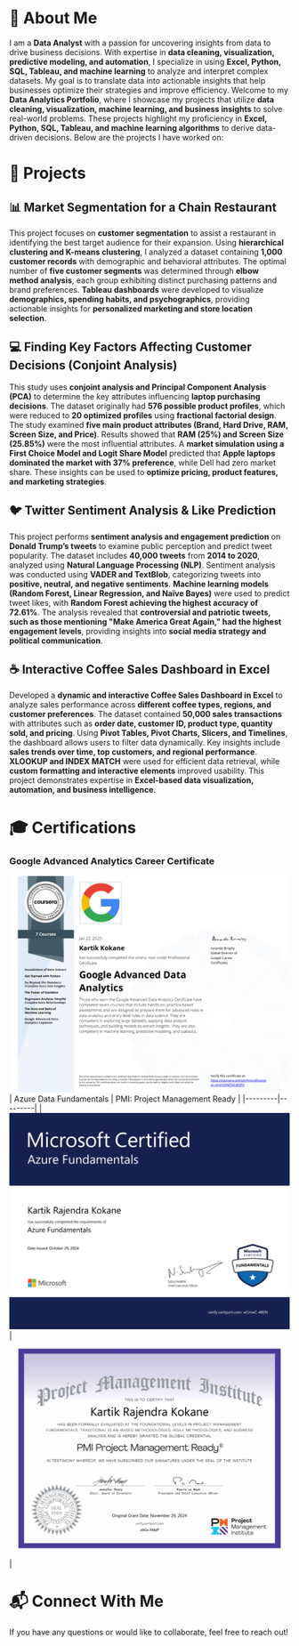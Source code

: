 # 👋 About Me
I am a **Data Analyst** with a passion for uncovering insights from data to drive business decisions. With expertise in **data cleaning, visualization, predictive modeling, and automation**, I specialize in using **Excel, Python, SQL, Tableau, and machine learning** to analyze and interpret complex datasets. My goal is to translate data into actionable insights that help businesses optimize their strategies and improve efficiency.
Welcome to my **Data Analytics Portfolio**, where I showcase my projects that utilize **data cleaning, visualization, machine learning, and business insights** to solve real-world problems. These projects highlight my proficiency in **Excel, Python, SQL, Tableau, and machine learning algorithms** to derive data-driven decisions. Below are the projects I have worked on:

# 🚀 Projects

## 📊 Market Segmentation for a Chain Restaurant
This project focuses on **customer segmentation** to assist a restaurant in identifying the best target audience for their expansion. Using **hierarchical clustering and K-means clustering**, I analyzed a dataset containing **1,000 customer records** with demographic and behavioral attributes. The optimal number of **five customer segments** was determined through **elbow method analysis**, each group exhibiting distinct purchasing patterns and brand preferences. **Tableau dashboards** were developed to visualize **demographics, spending habits, and psychographics**, providing actionable insights for **personalized marketing and store location selection**.

## 💻 Finding Key Factors Affecting Customer Decisions (Conjoint Analysis)
This study uses **conjoint analysis and Principal Component Analysis (PCA)** to determine the key attributes influencing **laptop purchasing decisions**. The dataset originally had **576 possible product profiles**, which were reduced to **20 optimized profiles** using **fractional factorial design**. The study examined **five main product attributes (Brand, Hard Drive, RAM, Screen Size, and Price)**. Results showed that **RAM (25%) and Screen Size (25.85%)** were the most influential attributes. A **market simulation using a First Choice Model and Logit Share Model** predicted that **Apple laptops dominated the market with 37% preference**, while Dell had zero market share. These insights can be used to **optimize pricing, product features, and marketing strategies**.

## 🐦 Twitter Sentiment Analysis & Like Prediction
This project performs **sentiment analysis and engagement prediction** on **Donald Trump’s tweets** to examine public perception and predict tweet popularity. The dataset includes **40,000 tweets** from **2014 to 2020**, analyzed using **Natural Language Processing (NLP)**. Sentiment analysis was conducted using **VADER and TextBlob**, categorizing tweets into **positive, neutral, and negative sentiments**. **Machine learning models (Random Forest, Linear Regression, and Naïve Bayes)** were used to predict tweet likes, with **Random Forest achieving the highest accuracy of 72.61%**. The analysis revealed that **controversial and patriotic tweets, such as those mentioning "Make America Great Again," had the highest engagement levels**, providing insights into **social media strategy and political communication**.

## ☕ Interactive Coffee Sales Dashboard in Excel
Developed a **dynamic and interactive Coffee Sales Dashboard in Excel** to analyze sales performance across **different coffee types, regions, and customer preferences**. The dataset contained **50,000 sales transactions** with attributes such as **order date, customer ID, product type, quantity sold, and pricing**. Using **Pivot Tables, Pivot Charts, Slicers, and Timelines**, the dashboard allows users to filter data dynamically. Key insights include **sales trends over time, top customers, and regional performance**. **XLOOKUP and INDEX MATCH** were used for efficient data retrieval, while **custom formatting and interactive elements** improved usability. This project demonstrates expertise in **Excel-based data visualization, automation, and business intelligence**.

# 🎓 Certifications
### Google Advanced Analytics Career Certificate
![Google Advanced Analytics Career Certificate](https://github.com/kartik981/kartik981.github.io/blob/ae1824aa68382dcfd01f335341bc5597b6a79039/Coursera%20OONZ5XLKI2PO-1.png)
| Azure Data Fundamentals | PMI: Project Management Ready |
|---------|---------|
| ![Azure Data Fundamentals](https://github.com/kartik981/kartik981.github.io/blob/ae1824aa68382dcfd01f335341bc5597b6a79039/Azure%20Fundamentals-1.png) | ![PMI: Project Management Ready](https://github.com/kartik981/kartik981.github.io/blob/055302eae7b7185736b8d0be1dec77297329dd2a/PMI%20Project%20Management%20Ready-1.png) |
# 📬 Connect With Me
If you have any questions or would like to collaborate, feel free to reach out!
